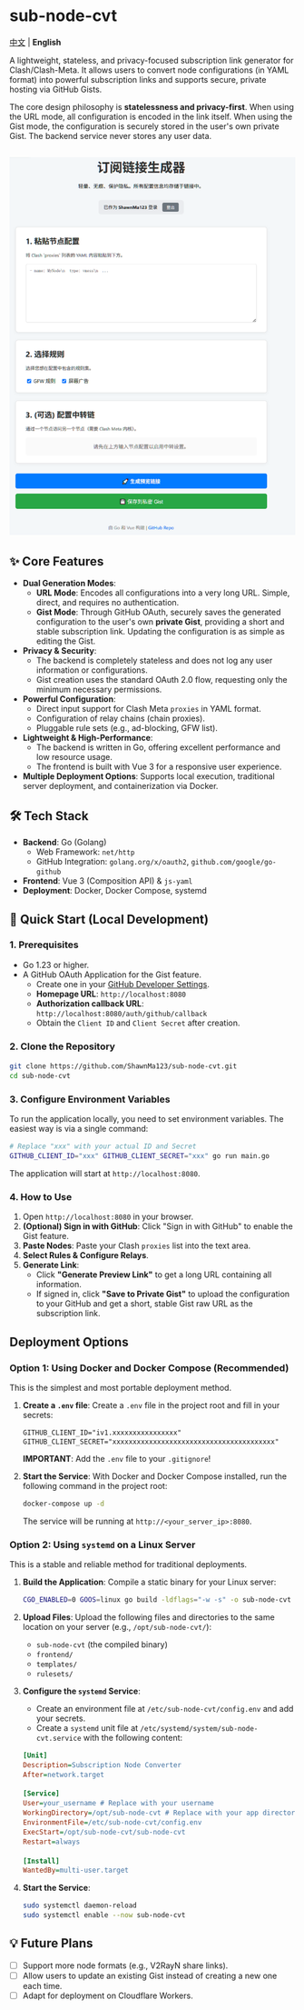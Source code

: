 # sub-node-cvt

[中文](./README.md) | **English**

A lightweight, stateless, and privacy-focused subscription link generator for Clash/Clash-Meta. It allows users to convert node configurations (in YAML format) into powerful subscription links and supports secure, private hosting via GitHub Gists.

The core design philosophy is **statelessness and privacy-first**. When using the URL mode, all configuration is encoded in the link itself. When using the Gist mode, the configuration is securely stored in the user's own private Gist. The backend service never stores any user data.

![alt text](image-1.png)
---

## ✨ Core Features

-   **Dual Generation Modes**:
    -   **URL Mode**: Encodes all configurations into a very long URL. Simple, direct, and requires no authentication.
    -   **Gist Mode**: Through GitHub OAuth, securely saves the generated configuration to the user's own **private Gist**, providing a short and stable subscription link. Updating the configuration is as simple as editing the Gist.
-   **Privacy & Security**:
    -   The backend is completely stateless and does not log any user information or configurations.
    -   Gist creation uses the standard OAuth 2.0 flow, requesting only the minimum necessary permissions.
-   **Powerful Configuration**:
    -   Direct input support for Clash Meta `proxies` in YAML format.
    -   Configuration of relay chains (chain proxies).
    -   Pluggable rule sets (e.g., ad-blocking, GFW list).
-   **Lightweight & High-Performance**:
    -   The backend is written in Go, offering excellent performance and low resource usage.
    -   The frontend is built with Vue 3 for a responsive user experience.
-   **Multiple Deployment Options**: Supports local execution, traditional server deployment, and containerization via Docker.

## 🛠️ Tech Stack

-   **Backend**: Go (Golang)
    -   Web Framework: `net/http`
    -   GitHub Integration: `golang.org/x/oauth2`, `github.com/google/go-github`
-   **Frontend**: Vue 3 (Composition API) & `js-yaml`
-   **Deployment**: Docker, Docker Compose, systemd

## 🚀 Quick Start (Local Development)

### 1. Prerequisites

-   Go 1.23 or higher.
-   A GitHub OAuth Application for the Gist feature.
    -   Create one in your [GitHub Developer Settings](https://github.com/settings/developers).
    -   **Homepage URL**: `http://localhost:8080`
    -   **Authorization callback URL**: `http://localhost:8080/auth/github/callback`
    -   Obtain the `Client ID` and `Client Secret` after creation.

### 2. Clone the Repository

```bash
git clone https://github.com/ShawnMa123/sub-node-cvt.git
cd sub-node-cvt
```

### 3. Configure Environment Variables

To run the application locally, you need to set environment variables. The easiest way is via a single command:

```bash
# Replace "xxx" with your actual ID and Secret
GITHUB_CLIENT_ID="xxx" GITHUB_CLIENT_SECRET="xxx" go run main.go
```
The application will start at `http://localhost:8080`.

### 4. How to Use

1.  Open `http://localhost:8080` in your browser.
2.  **(Optional) Sign in with GitHub**: Click "Sign in with GitHub" to enable the Gist feature.
3.  **Paste Nodes**: Paste your Clash `proxies` list into the text area.
4.  **Select Rules & Configure Relays**.
5.  **Generate Link**:
    -   Click **"Generate Preview Link"** to get a long URL containing all information.
    -   If signed in, click **"Save to Private Gist"** to upload the configuration to your GitHub and get a short, stable Gist raw URL as the subscription link.

## Deployment Options

### Option 1: Using Docker and Docker Compose (Recommended)

This is the simplest and most portable deployment method.

1.  **Create a `.env` file**:
    Create a `.env` file in the project root and fill in your secrets:
    ```env
    GITHUB_CLIENT_ID="iv1.xxxxxxxxxxxxxxxx"
    GITHUB_CLIENT_SECRET="xxxxxxxxxxxxxxxxxxxxxxxxxxxxxxxxxxxxxxxx"
    ```
    **IMPORTANT**: Add the `.env` file to your `.gitignore`!

2.  **Start the Service**:
    With Docker and Docker Compose installed, run the following command in the project root:
    ```bash
    docker-compose up -d
    ```
    The service will be running at `http://<your_server_ip>:8080`.

### Option 2: Using `systemd` on a Linux Server

This is a stable and reliable method for traditional deployments.

1.  **Build the Application**:
    Compile a static binary for your Linux server:
    ```bash
    CGO_ENABLED=0 GOOS=linux go build -ldflags="-w -s" -o sub-node-cvt main.go
    ```

2.  **Upload Files**:
    Upload the following files and directories to the same location on your server (e.g., `/opt/sub-node-cvt/`):
    -   `sub-node-cvt` (the compiled binary)
    -   `frontend/`
    -   `templates/`
    -   `rulesets/`

3.  **Configure the `systemd` Service**:
    -   Create an environment file at `/etc/sub-node-cvt/config.env` and add your secrets.
    -   Create a `systemd` unit file at `/etc/systemd/system/sub-node-cvt.service` with the following content:
    ```ini
    [Unit]
    Description=Subscription Node Converter
    After=network.target

    [Service]
    User=your_username # Replace with your username
    WorkingDirectory=/opt/sub-node-cvt # Replace with your app directory
    EnvironmentFile=/etc/sub-node-cvt/config.env
    ExecStart=/opt/sub-node-cvt/sub-node-cvt
    Restart=always

    [Install]
    WantedBy=multi-user.target
    ```

4.  **Start the Service**:
    ```bash
    sudo systemctl daemon-reload
    sudo systemctl enable --now sub-node-cvt
    ```

## 💡 Future Plans

-   [ ] Support more node formats (e.g., V2RayN share links).
-   [ ] Allow users to update an existing Gist instead of creating a new one each time.
-   [ ] Adapt for deployment on Cloudflare Workers.

